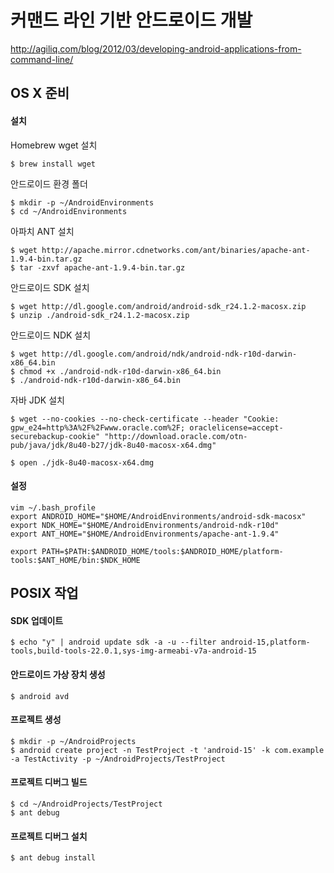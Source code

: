 커맨드 라인 기반 안드로이드 개발
================================

<http://agiliq.com/blog/2012/03/developing-android-applications-from-command-line/>


OS X 준비
---------

#### 설치 

Homebrew wget 설치

    $ brew install wget

안드로이드 환경 폴더

    $ mkdir -p ~/AndroidEnvironments
    $ cd ~/AndroidEnvironments

아파치 ANT 설치

    $ wget http://apache.mirror.cdnetworks.com/ant/binaries/apache-ant-1.9.4-bin.tar.gz
    $ tar -zxvf apache-ant-1.9.4-bin.tar.gz

안드로이드 SDK 설치

    $ wget http://dl.google.com/android/android-sdk_r24.1.2-macosx.zip 
    $ unzip ./android-sdk_r24.1.2-macosx.zip

안드로이드 NDK 설치

    $ wget http://dl.google.com/android/ndk/android-ndk-r10d-darwin-x86_64.bin
    $ chmod +x ./android-ndk-r10d-darwin-x86_64.bin
    $ ./android-ndk-r10d-darwin-x86_64.bin

자바 JDK 설치

    $ wget --no-cookies --no-check-certificate --header "Cookie: gpw_e24=http%3A%2F%2Fwww.oracle.com%2F; oraclelicense=accept-securebackup-cookie" "http://download.oracle.com/otn-pub/java/jdk/8u40-b27/jdk-8u40-macosx-x64.dmg"

    $ open ./jdk-8u40-macosx-x64.dmg


#### 설정

    vim ~/.bash_profile
    export ANDROID_HOME="$HOME/AndroidEnvironments/android-sdk-macosx"
    export NDK_HOME="$HOME/AndroidEnvironments/android-ndk-r10d"
    export ANT_HOME="$HOME/AndroidEnvironments/apache-ant-1.9.4"

    export PATH=$PATH:$ANDROID_HOME/tools:$ANDROID_HOME/platform-tools:$ANT_HOME/bin:$NDK_HOME


POSIX 작업
----------

#### SDK 업데이트

    $ echo "y" | android update sdk -a -u --filter android-15,platform-tools,build-tools-22.0.1,sys-img-armeabi-v7a-android-15


#### 안드로이드 가상 장치 생성

    $ android avd


#### 프로젝트 생성

    $ mkdir -p ~/AndroidProjects
    $ android create project -n TestProject -t 'android-15' -k com.example -a TestActivity -p ~/AndroidProjects/TestProject


#### 프로젝트 디버그 빌드 

    $ cd ~/AndroidProjects/TestProject
    $ ant debug


#### 프로젝트 디버그 설치

    $ ant debug install

